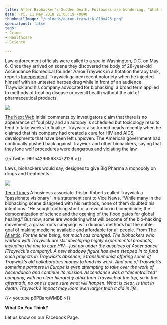 ```yaml
---
title: After Biohacker's Sudden Death, Followers are Wondering, "What's Next?"
date: Fri, 11 May 2018 21:05:19 +0000
thumbnailImage: "/uploads/aaron-traywick-810x425.png"
specialpost: false
tags:
- Crime
- Healthcare
- Science

---
```

Law enforcement officials were called to a spa in Washington, D.C. on May 6. Once they arrived on scene they discovered the body of 28-year-old Ascendance Biomedical founder Aaron Traywick in a flotation therapy tank, reports [Independent](https://www.independent.co.uk/news/world/americas/biohacker-herpes-drug-untested-aaron-traywick-washington-spa-biochemist-a8334016.html). Traywick gained recent notoriety when he injected himself with an untested herpes drug while in front of an audience. Traywick and his company advocated for biohacking, a broad term applied to methods of treating disease or overall health without the aid of pharmaceutical products. 

![](http://newsattorneys.staging.wpengine.com/wp-content/uploads/2018/05/aaron-traywick.jpg) 

[The Next Web](https://thenextweb.com/science/2018/05/02/controversial-ceo-and-biohacker-aaron-traywick-found-dead-at-28/) Initial comments by investigators claim that there is no appearance of foul play and an autopsy is scheduled but toxicology results tend to take weeks to finalize. Traywick also turned heads recently when he claimed that his company had created a cure for HIV and AIDS, developments that have been left unproven. The American government had continually pushed back against Traywick and other biohackers, saying that they lone wolf procedures were dangerous and violating the law. 

{{< twitter 991542965687472129 >}}

Laws, biohackers would say, designed to give Big Pharma a monopoly on drugs and treatments. 

![](http://newsattorneys.staging.wpengine.com/wp-content/uploads/2018/05/aaron-traywick-796x397.jpg) 

[Tech Times](http://www.techtimes.com/articles/226638/20180501/aaron-traywick-biohacker-who-famously-injected-himself-with-diy-herpes-treatment-found-dead-at-28.htm) A business associate Tristan Roberts called Traywick a “passionate visionary” in a statement sent to Vice News. “While many in the biohacking scene disagreed with his methods, none of them doubted his intentions. “He sought nothing short of a revolution in biomedicine; the democratization of science and the opening of the flood gates for global healing.” But now, some are wondering what will become of the bio-hacking movement, a grass roots campaign with dubious methods but the noble goal of making medicine available and affordable for all people. From [The Atlantic](https://www.theatlantic.com/science/archive/2018/05/aaron-traywick-death-ascendance-biomedical/559745/): _For the time being, not much has changed. The biohackers who worked with Traywick are still developing highly experimental products, including the one to cure HIV—just not under the auspices of Ascendance \[Traywick's company\]. A new shadowy figure has even stepped in to fund such projects in Traywick’s absence, a transhumanist offering some of Traywick’s old collaborators money to fund his work. And one of Traywick’s sometime partners in Europe is even attempting to take over the work of Ascendance and continue its mission. Ascendance was a “decentralized” company, with no clear hierarchy other than Traywick at the top, so in the aftermath, no one is quite sure what will happen. What is clear, is that in death, Traywick’s impact may loom even larger than it did in life._

{{< youtube p6PBarqWMBE >}}

**What Do You Think?**

Let us know on our Facebook Page.